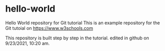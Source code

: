 # hello-world
Hello World repository for Git tutorial
This is an example repository for the Git tutoial on https://www.w3schools.com

This repository is built step by step in the tutorial.
edited in github on 9/23/2021, 10:20 am.
